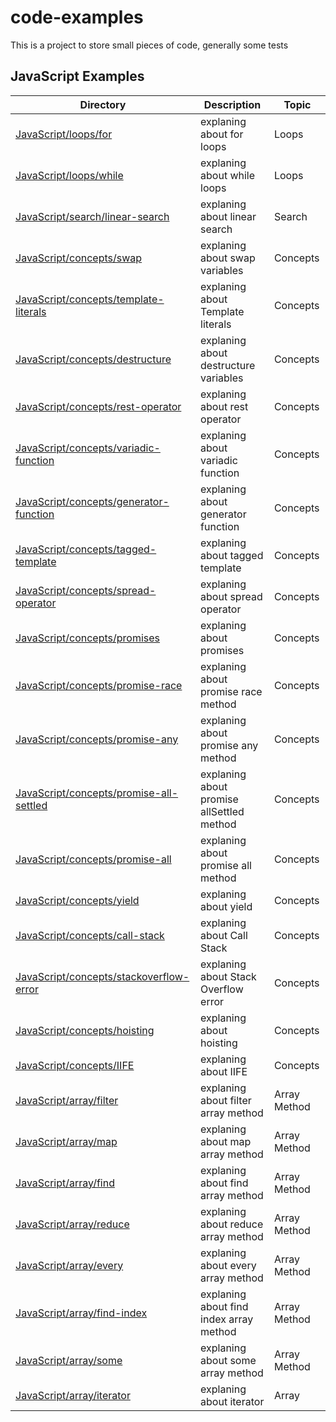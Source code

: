 # code-examples

This is a project to store small pieces of code, generally some tests

## JavaScript Examples

| Directory                                                                             | Description                               | Topic        |
| ------------------------------------------------------------------------------------- | ----------------------------------------- | ------------ |
| [JavaScript/loops/for](JavaScript/loops/for.js)                                       | explaning about for loops                 | Loops        |
| [JavaScript/loops/while](JavaScript/loops/while.js)                                   | explaning about while loops               | Loops        |
| [JavaScript/search/linear-search](JavaScript/search/linear-search.js)                 | explaning about linear search             | Search       |
| [JavaScript/concepts/swap](JavaScript/concepts/swap.js)                               | explaning about swap variables            | Concepts     |
| [JavaScript/concepts/template-literals](JavaScript/concepts/template-literals.js)     | explaning about Template literals         | Concepts     |
| [JavaScript/concepts/destructure](JavaScript/concepts/destructure.js)                 | explaning about destructure variables     | Concepts     |
| [JavaScript/concepts/rest-operator](JavaScript/concepts/rest-operator.js)             | explaning about rest operator             | Concepts     |
| [JavaScript/concepts/variadic-function](JavaScript/concepts/variadic-function.js)     | explaning about variadic function         | Concepts     |
| [JavaScript/concepts/generator-function](JavaScript/concepts/generator-function.js)   | explaning about generator function        | Concepts     |
| [JavaScript/concepts/tagged-template](JavaScript/concepts/tagged-template.js)         | explaning about tagged template           | Concepts     |
| [JavaScript/concepts/spread-operator](JavaScript/concepts/spread-operator.js)         | explaning about spread operator           | Concepts     |
| [JavaScript/concepts/promises](JavaScript/concepts/promises.js)                       | explaning about promises                  | Concepts     |
| [JavaScript/concepts/promise-race](JavaScript/concepts/promise-race.js)               | explaning about promise race method       | Concepts     |
| [JavaScript/concepts/promise-any](JavaScript/concepts/promise-any.js)                 | explaning about promise any method        | Concepts     |
| [JavaScript/concepts/promise-all-settled](JavaScript/concepts/promise-all-settled.js) | explaning about promise allSettled method | Concepts     |
| [JavaScript/concepts/promise-all](JavaScript/concepts/promise-all.js)                 | explaning about promise all method        | Concepts     |
| [JavaScript/concepts/yield](JavaScript/concepts/yield.js)                             | explaning about yield                     | Concepts     |
| [JavaScript/concepts/call-stack](JavaScript/concepts/call-stack.js)                   | explaning about Call Stack                | Concepts     |
| [JavaScript/concepts/stackoverflow-error](JavaScript/concepts/stackoverflow-error.js) | explaning about Stack Overflow error      | Concepts     |
| [JavaScript/concepts/hoisting](JavaScript/concepts/hoisting.js)                       | explaning about hoisting                  | Concepts     |
| [JavaScript/concepts/IIFE](JavaScript/concepts/IIFE.js)                               | explaning about IIFE                      | Concepts     |
| [JavaScript/array/filter](JavaScript/array/filter.js)                                 | explaning about filter array method       | Array Method |
| [JavaScript/array/map](JavaScript/array/map.js)                                       | explaning about map array method          | Array Method |
| [JavaScript/array/find](JavaScript/array/find.js)                                     | explaning about find array method         | Array Method |
| [JavaScript/array/reduce](JavaScript/array/reduce.js)                                 | explaning about reduce array method       | Array Method |
| [JavaScript/array/every](JavaScript/array/every.js)                                   | explaning about every array method        | Array Method |
| [JavaScript/array/find-index](JavaScript/array/find-index.js)                         | explaning about find index array method   | Array Method |
| [JavaScript/array/some](JavaScript/array/some.js)                                     | explaning about some array method         | Array Method |
| [JavaScript/array/iterator](JavaScript/array/iterator.js)                             | explaning about iterator                  | Array        |
